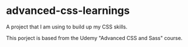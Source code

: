 # advanced-css-learnings
A project that I am using to build up my CSS skills. 

This porject is based from the Udemy "Advanced CSS and Sass" course.
